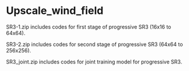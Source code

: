 # Upscale_wind_field
SR3-1.zip includes codes for first stage of progressive SR3 (16x16 to 64x64).

SR3-2.zip includes codes for second stage of progressive SR3 (64x64 to 256x256).

SR3_joint.zip includes codes for joint training model for progressive SR3.

